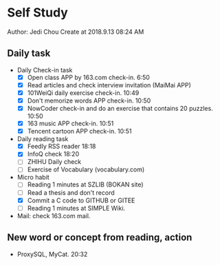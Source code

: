 # Self Study

Author: Jedi Chou
Create at 2018.9.13 08:24 AM

## Daily task

* Daily Check-in task
  -[x] Open class APP by 163.com check-in. 6:50
  -[x] Read articles and check interview invitation (MaiMai APP)
  -[x] 101WeiQi daily exercise check-in. 10:49
  -[x] Don't memorize words APP check-in. 10:50
  -[x] NowCoder check-in and do an exercise that contains 20 puzzles. 10:50
  -[x] 163 music APP check-in. 10:51
  -[x] Tencent cartoon APP check-in. 10:51
  
* Daily reading task
  -[x] Feedly RSS reader 18:18
  -[x] InfoQ check 18:20
  -[ ] ZHIHU Daily check
  -[ ] Exercise of Vocabulary (vocabulary.com)
  
* Micro habit
  -[ ] Reading 1 minutes at SZLIB (BOKAN site)
  -[ ] Read a thesis and don't record
  -[x] Commit a C code to GITHUB or GITEE
  -[ ] Reading 1 minutes at SIMPLE Wiki.
  
* Mail: check 163.com mail.
  
## New word or concept from reading, action

* ProxySQL, MyCat. 20:32

